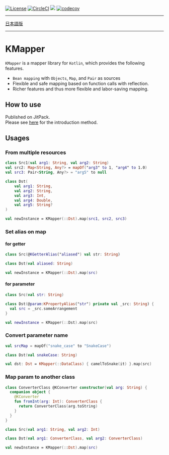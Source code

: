 [![License](https://img.shields.io/badge/License-Apache%202.0-blue.svg)](https://opensource.org/licenses/Apache-2.0)
[![CircleCI](https://circleci.com/gh/ProjectMapK/KMapper.svg?style=svg)](https://circleci.com/gh/ProjectMapK/KMapper)
[![](https://jitci.com/gh/ProjectMapK/KMapper/svg)](https://jitci.com/gh/ProjectMapK/KMapper)
[![codecov](https://codecov.io/gh/ProjectMapK/KMapper/branch/master/graph/badge.svg)](https://codecov.io/gh/ProjectMapK/KMapper)

---

[日本語版](https://github.com/ProjectMapK/KMapper/blob/master/README.ja.md)

---

KMapper
====
`KMapper` is a mapper library for `Kotlin`, which provides the following features.

- `Bean mapping` with `Objects`, `Map`, and `Pair` as sources
- Flexible and safe mapping based on function calls with reflection.
- Richer features and thus more flexible and labor-saving mapping.

## How to use
Published on JitPack.  
Please see [here](https://jitpack.io/#ProjectMapK/KMapper/) for the introduction method.  

## Usages
### From multiple resources
```kotlin
class Src1(val arg1: String, val arg2: String)
val src2: Map<String, Any?> = mapOf("arg3" to 1, "arg4" to 1.0)
val src3: Pair<String, Any?> = "arg5" to null

class Dst(
    val arg1: String,
    val arg2: String,
    val arg3: Int,
    val arg4: Double,
    val arg5: String?
)

val newInstance = KMapper(::Dst).map(src1, src2, src3)
```

### Set alias on map
#### for getter
```kotlin
class Src(@KGetterAlias("aliased") val str: String)

class Dst(val aliased: String)

val newInstance = KMapper(::Dst).map(src)
```

#### for parameter
```kotlin
class Src(val str: String)

class Dst(@param:KPropertyAlias("str") private val _src: String) {
  val src = _src.someArrangement
}

val newInstance = KMapper(::Dst).map(src)
```

### Convert parameter name
```kotlin
val srcMap = mapOf("snake_case" to "SnakeCase")

class Dst(val snakeCase: String)

val dst: Dst = KMapper(::DataClass) { camelToSnake(it) }.map(src)
```

### Map param to another class

```kotlin
class ConverterClass @KConverter constructor(val arg: String) {
  companion object {
    @KConverter
    fun fromInt(arg: Int): ConverterClass {
      return ConverterClass(arg.toString)
    }
  }
}

class Src(val arg1: String, val arg2: Int)

class Dst(val arg1: ConverterClass, val arg2: ConverterClass)

val newInstance = KMapper(::Dst).map(src)
```
